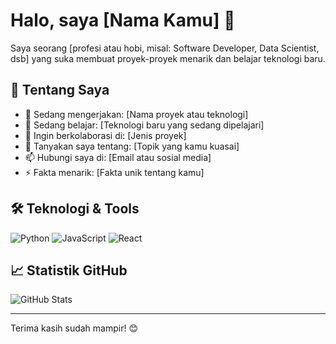 # Halo, saya [Nama Kamu] 👋

Saya seorang [profesi atau hobi, misal: Software Developer, Data Scientist, dsb] yang suka membuat proyek-proyek menarik dan belajar teknologi baru.

## 🚀 Tentang Saya
- 🔭 Sedang mengerjakan: [Nama proyek atau teknologi]
- 🌱 Sedang belajar: [Teknologi baru yang sedang dipelajari]
- 👯 Ingin berkolaborasi di: [Jenis proyek]
- 💬 Tanyakan saya tentang: [Topik yang kamu kuasai]
- 📫 Hubungi saya di: [Email atau sosial media]
- ⚡ Fakta menarik: [Fakta unik tentang kamu]

## 🛠️ Teknologi & Tools
![Python](https://img.shields.io/badge/-Python-3776AB?style=flat&logo=python&logoColor=white)
![JavaScript](https://img.shields.io/badge/-JavaScript-F7DF1E?style=flat&logo=javascript&logoColor=black)
![React](https://img.shields.io/badge/-React-61DAFB?style=flat&logo=react&logoColor=black)
<!-- Tambahkan sesuai kebutuhan -->

## 📈 Statistik GitHub
![GitHub Stats](https://github-readme-stats.vercel.app/api?username=USERNAME&show_icons=true&theme=radical)

---

Terima kasih sudah mampir! 😊